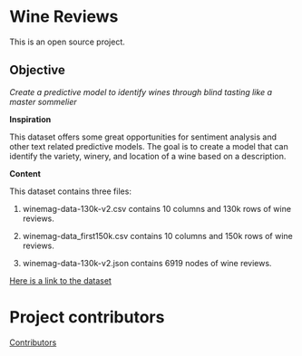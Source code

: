 # Wine Reviews
This is an open source project.

## Objective

*Create a predictive model to identify wines through blind tasting like a master sommelier*

**Inspiration**

This dataset offers some great opportunities for sentiment analysis and other text related predictive models. The goal is to create a model that can identify the variety, winery, and location of a wine based on a description. 

**Content**

This dataset contains three files:

1. winemag-data-130k-v2.csv contains 10 columns and 130k rows of wine reviews.

2. winemag-data_first150k.csv contains 10 columns and 150k rows of wine reviews.

3. winemag-data-130k-v2.json contains 6919 nodes of wine reviews.

[Here is a link to the dataset](https://www.kaggle.com/zynicide/wine-reviews)


# Project contributors
[Contributors](https://github.com/HamoyeHQ/stage-f-06-wine-tasting/graphs/contributors)
